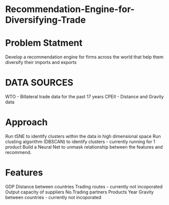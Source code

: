 # Recommendation-Engine-for-Diversifying-Trade

# Problem Statment

Develop a recommendation engine for firms across the world that help them diversify their imports and exports

# DATA SOURCES

WTO - Billateral trade data for the past 17 years
CPEII - Distance and Gravity data

# Approach

Run tSNE to identify clusters within the data in high dimensional space
Run clusting algorithm (DBSCAN) to identify clusters - currently running for 1 product
Build a Neural Net to unmask relationship between the features and recommend.

# Features

GDP
Distance between countries
Trading routes - currently not incoporated
Output capacity of suppliers
No.Trading partners
Products
Year
Gravity between countries - currently not incoporated
